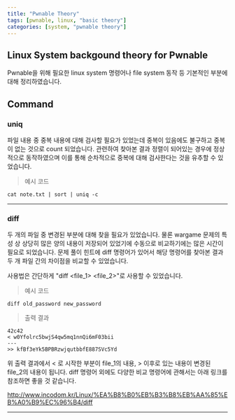 ```yaml
---
title: "Pwnable Theory"
tags: [pwnable, linux, "basic theory"]
categories: [system, "pwnable theory"]
---
```


Linux System backgound theory for Pwnable
------------------------------------------

Pwnable을 위해 필요한 linux system 명령어나 file system 동작 등 기본적인 부분에 대해 정리하였습니다.

## **Command**

### uniq

파일 내용 중 중복 내용에 대해 검사할 필요가 있었는데 중복이 있음에도 불구하고 중복이 없는 것으로 count 되었습니다. 관련하여 찾아본 결과 정렬이 되어있는 경우에 정상적으로 동작하였으며 이를 통해 순차적으로 중복에 대해 검사한다는 것을 유추할 수 있었습니다.

> 예시 코드
```
cat note.txt | sort | uniq -c
```

* * *

### diff

두 개의 파일 중 변경된 부분에 대해 찾을 필요가 있었습니다. 물론 wargame 문제의 특성 상 상당히 많은 양의 내용이 저장되어 있었기에 수동으로 비교하기에는 많은 시간이 필요로 되었습니다. 문제 풀이 힌트에 diff 명령어가 있어서 해당 명령어를 찾아본 결과 두 개 파일 간의 차이점을 비교할 수 있었습니다.

사용법은 간단하게 "diff <file_1> <file_2>"로 사용할 수 있었습니다.

> 예시 코드
```
diff old_password new_password
```

> 출력 결과
```
42c42
< w0Yfolrc5bwjS4qw5mq1nnQi6mF03bii
---
>> kfBf3eYk5BPBRzwjqutbbfE887SVc5Yd
```

위 출력 결과에서 < 로 시작한 부분이 file_1의 내용, > 이후로 있는 내용이 변경된 file_2의 내용이 됩니다. diff 명령어 외에도 다양한 비교 명령어에 관해서는 아래 링크를 참조하면 좋을 것 같습니다.

<http://www.incodom.kr/Linux/%EA%B8%B0%EB%B3%B8%EB%AA%85%EB%A0%B9%EC%96%B4/diff>

* * *



